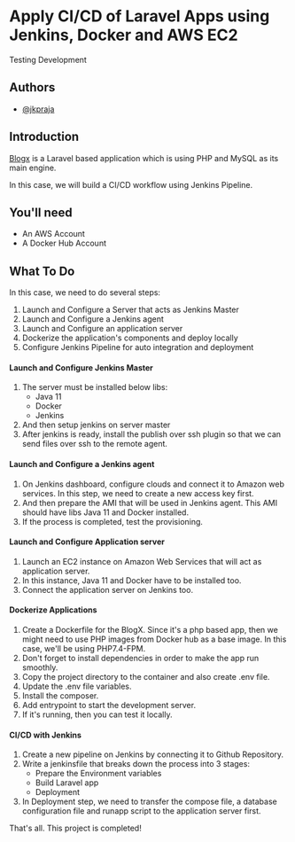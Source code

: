 # Apply CI/CD of Laravel Apps using Jenkins, Docker and AWS EC2


Testing Development

## Authors

- [@jkpraja](https://www.github.com/octokatherine)


## Introduction
[Blogx](https://github.com/sdcilsy/blogx) is a Laravel based application which is using PHP and MySQL as its main engine. 
 
In this case, we will build a CI/CD workflow using Jenkins Pipeline.

## You'll need
- An AWS Account
- A Docker Hub Account
## What To Do
In this case, we need to do several steps:
1. Launch and Configure a Server that acts as Jenkins Master
2. Launch and Configure a Jenkins agent
3. Launch and Configure an application server
4. Dockerize the application's components and deploy locally
5. Configure Jenkins Pipeline for auto integration and deployment

#### Launch and Configure Jenkins Master
1. The server must be installed below libs:
    - Java 11
    - Docker
    - Jenkins
2. And then setup jenkins on server master
3. After jenkins is ready, install the publish over ssh plugin so that we can send files over ssh to the remote agent.


#### Launch and Configure a Jenkins agent
1. On Jenkins dashboard, configure clouds and connect it to Amazon web services. In this step, we need to create a new access key first.
2. And then prepare the AMI that will be used in Jenkins agent. This AMI should have libs Java 11 and Docker installed.
3. If the process is completed, test the provisioning.

#### Launch and Configure Application server
1. Launch an EC2 instance on Amazon Web Services that will act as application server.
2. In this instance, Java 11 and Docker have to be installed too.
3. Connect the application server on Jenkins too.


#### Dockerize Applications
1. Create a Dockerfile for the BlogX. Since it's a php based app, then we might need to use PHP images from Docker hub as a base image. In this case, we'll be using PHP7.4-FPM.
2. Don't forget to install dependencies in order to make the app run smoothly.
3. Copy the project directory to the container and also create .env file.
4. Update the .env file variables.
5. Install the composer.
6. Add entrypoint to start the development server.
7. If it's running, then you can test it locally.

#### CI/CD with Jenkins
1. Create a new pipeline on Jenkins by connecting it to Github Repository.
2. Write a jenkinsfile that breaks down the process into 3 stages:
    - Prepare the Environment variables
    - Build Laravel app
    - Deployment
3. In Deployment step, we need to transfer the compose file, a database configuration file and runapp script to the application server first.


That's all. This project is completed!
